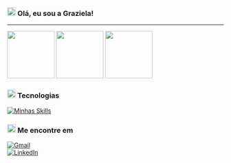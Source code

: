 <h3>
  <img src="https://media.tenor.com/UQxp24htvsoAAAAj/pixel-gem.gif" width="20">
Olá, eu sou a Graziela!
</h3>

---  



<div>
  <img height="110em" src="https://github-readme-stats.vercel.app/api?username=grazibit&theme=tokyonight&show_icons=true&hide_border=true&count_private=true">
   <img height="110em" src="https://github-readme-streak-stats.herokuapp.com/?user=grazibit&theme=tokyonight&hide_border=true">
  <img height="110em" src="https://github-readme-stats.vercel.app/api/top-langs/?username=grazibit&theme=tokyonight&show_icons=true&hide_border=true&layout=compact">
</div>
<h3>
<img src="https://media.tenor.com/UQxp24htvsoAAAAj/pixel-gem.gif" width="20">
Tecnologias 
</h3>

[![Minhas Skills](https://skillicons.dev/icons?i=js,html,css,react,ts,java)](https://skillicons.dev)  

<h3>
   <img src="https://media.tenor.com/UQxp24htvsoAAAAj/pixel-gem.gif" width="20">
  Me encontre em
</h3>


[![Gmail](https://img.shields.io/badge/Gmail-D14836?style=for-the-badge&logo=gmail&logoColor=white)](mailto:grazielaespindola82@gmail.com)  
[![LinkedIn](https://img.shields.io/badge/LinkedIn-0077B5?style=for-the-badge&logo=linkedin&logoColor=white)](https://www.linkedin.com/in/graziela-espindola-b09865354/)  


